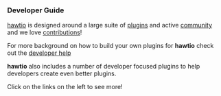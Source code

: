 ### Developer Guide

[hawtio](http://hawt.io/) is designed around a large suite of [plugins](http://hawt.io/plugins/index.html) and active [community](http://hawt.io/community/index.html) and we love [contributions](http://hawt.io/contributing/index.html)!

For more background on how to build your own plugins for **hawtio** check out the [developer help](http://hawt.io/developers/index.html)

**hawtio** also includes a number of developer focused plugins to help developers create even better plugins.

Click on the links on the left to see more!

